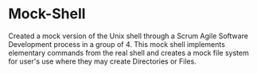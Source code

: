 # Mock-Shell

Created a mock version of the Unix shell through a Scrum Agile Software Development process in a group of 4. This mock shell implements elementary commands from the real shell and creates a mock file system for user's use where they may create Directories or Files.
